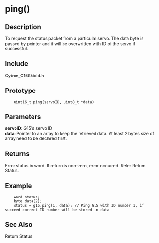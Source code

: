 # ping() #

## Description ##
To request the status packet from a particular servo. The data byte is passed by pointer and it will be overwritten with ID of the servo if successful.

## Include ##
Cytron_G15Shield.h

## Prototype ##
		uint16_t ping(servoID, uint8_t *data);

## Parameters ##
**servoID**: G15's servo ID<br/>
**data**: Pointer to an array to keep the retrieved data. At least 2 bytes size of array need to be declared first.

## Returns ##
Error status in word. If return is non-zero, error occurred. Refer Return Status.

## Example ##
		word status;
		byte data[2];
		status = g15.ping(1, data); // Ping G15 with ID number 1, if succeed correct ID number will be stored in data

## See Also ##
Return Status